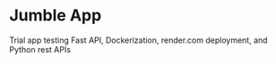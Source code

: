 # Jumble App
Trial app testing Fast API, Dockerization, render.com deployment, and Python rest APIs 
